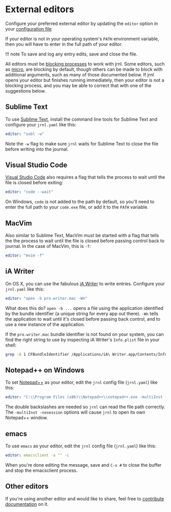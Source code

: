 <!--
Copyright © 2012-2023 jrnl contributors
License: https://www.gnu.org/licenses/gpl-3.0.html
-->

# External editors

Configure your preferred external editor by updating the `editor` option
in your [configuration file](./reference-config-file.md#editor)

If your editor is not in your operating system's `PATH` environment variable,
then you will have to enter in the full path of your editor.

!!! note
    To save and log any entry edits, save and close the file.

All editors must be [blocking processes](https://en.wikipedia.org/wiki/Blocking_(computing)) to work with jrnl. Some editors, such as [micro](https://micro-editor.github.io/), are blocking by default, though others can be made to block with additional arguments, such as many of those documented below. If jrnl opens your editor but finishes running immediately, then your editor is not a blocking process, and you may be able to correct that with one of the suggestions below.

## Sublime Text

To use [Sublime Text](https://www.sublimetext.com/), install the command line
tools for Sublime Text and configure your `jrnl.yaml` like this:

```yaml
editor: "subl -w"
```

Note the `-w` flag to make sure `jrnl` waits for Sublime Text to close the
file before writing into the journal.

## Visual Studio Code

[Visual Studio Code](https://code.visualstudio.com) also requires a flag
that tells the process to wait until the file is closed before exiting:

```yaml
editor: "code --wait"
```

On Windows, `code` is not added to the path by default, so you'll need to
enter the full path to your `code.exe` file, or add it to the `PATH` variable.

## MacVim

Also similar to Sublime Text, MacVim must be started with a flag that tells
the the process to wait until the file is closed before passing control
back to journal. In the case of MacVim, this is `-f`:

```yaml
editor: "mvim -f"
```

## iA Writer

On OS X, you can use the fabulous [iA
Writer](http://www.iawriter.com/mac) to write entries. Configure your
`jrnl.yaml` like this:

```yaml
editor: "open -b pro.writer.mac -Wn"
```

What does this do? `open -b ...` opens a file using the application
identified by the bundle identifier (a unique string for every app out
there). `-Wn` tells the application to wait until it's closed before
passing back control, and to use a new instance of the application.

If the `pro.writer.mac` bundle identifier is not found on your system,
you can find the right string to use by inspecting iA Writer's
`Info.plist` file in your shell:

```sh
grep -A 1 CFBundleIdentifier /Applications/iA\ Writer.app/Contents/Info.plist
```

## Notepad++ on Windows

To set [Notepad++](http://notepad-plus-plus.org/) as your editor, edit
the `jrnl` config file (`jrnl.yaml`) like this:

```yaml
editor: "C:\\Program Files (x86)\\Notepad++\\notepad++.exe -multiInst -nosession"
```

The double backslashes are needed so `jrnl` can read the file path
correctly. The `-multiInst -nosession` options will cause `jrnl` to open
its own Notepad++ window.


## emacs

To use `emacs` as your editor, edit the `jrnl` config file (`jrnl.yaml`) like this:

```yaml
editor: emacsclient -a "" -c
```

When you're done editing the message, save and `C-x #` to close the buffer and stop the emacsclient process.

## Other editors

If you're using another editor and would like to share, feel free to [contribute documentation](./contributing.md#editing-documentation) on it.